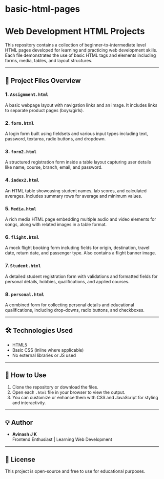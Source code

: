 # basic-html-pages
# Web Development HTML Projects

This repository contains a collection of beginner-to-intermediate level HTML pages developed for learning and practicing web development skills. Each file demonstrates the use of basic HTML tags and elements including forms, media, tables, and layout structures.

---

## 📂 Project Files Overview

### 1. `Assignment.html`
A basic webpage layout with navigation links and an image. It includes links to separate product pages (boys/girls).

### 2. `form.html`
A login form built using fieldsets and various input types including text, password, textarea, radio buttons, and dropdown.

### 3. `form2.html`
A structured registration form inside a table layout capturing user details like name, course, branch, email, and password.

### 4. `index2.html`
An HTML table showcasing student names, lab scores, and calculated averages. Includes summary rows for average and minimum values.

### 5. `Media.html`
A rich media HTML page embedding multiple audio and video elements for songs, along with related images in a table format.

### 6. `flight.html`
A mock flight booking form including fields for origin, destination, travel date, return date, and passenger type. Also contains a flight banner image.

### 7. `Student.html`
A detailed student registration form with validations and formatted fields for personal details, hobbies, qualifications, and applied courses.

### 8. `personal.html`
A combined form for collecting personal details and educational qualifications, including drop-downs, radio buttons, and checkboxes.

---

## 🛠️ Technologies Used
- HTML5
- Basic CSS (inline where applicable)
- No external libraries or JS used

---

## 📌 How to Use

1. Clone the repository or download the files.
2. Open each `.html` file in your browser to view the output.
3. You can customize or enhance them with CSS and JavaScript for styling and interactivity.

---

## 💡 Author

- **Avinash J K**  
  Frontend Enthusiast | Learning Web Development

---

## 📄 License

This project is open-source and free to use for educational purposes.
